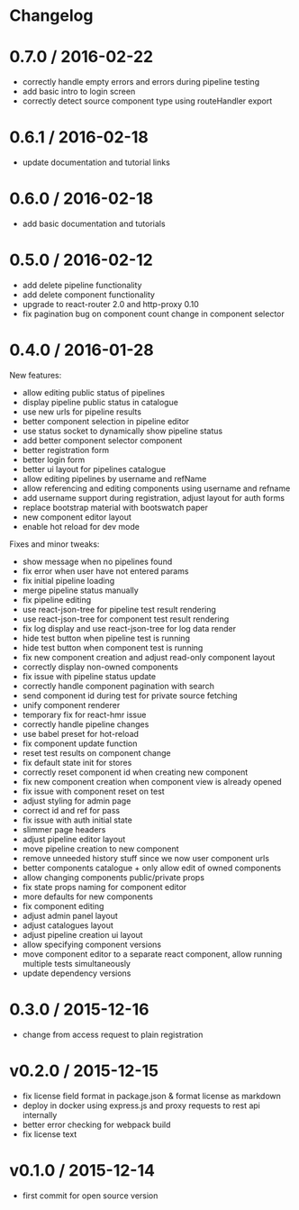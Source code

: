 # Changelog

0.7.0 / 2016-02-22
==================

  * correctly handle empty errors and errors during pipeline testing
  * add basic intro to login screen
  * correctly detect source component type using routeHandler export

0.6.1 / 2016-02-18
==================

  * update documentation and tutorial links

0.6.0 / 2016-02-18
==================

  * add basic documentation and tutorials

0.5.0 / 2016-02-12
==================

  * add delete pipeline functionality
  * add delete component functionality
  * upgrade to react-router 2.0 and http-proxy 0.10
  * fix pagination bug on component count change in component selector

0.4.0 / 2016-01-28
==================

New features:
  * allow editing public status of pipelines
  * display pipeline public status in catalogue
  * use new urls for pipeline results
  * better component selection in pipeline editor
  * use status socket to dynamically show pipeline status
  * add better component selector component
  * better registration form
  * better login form
  * better ui layout for pipelines catalogue
  * allow editing pipelines by username and refName
  * allow referencing and editing components using username and refname
  * add username support during registration, adjust layout for auth forms
  * replace bootstrap material with bootswatch paper
  * new component editor layout
  * enable hot reload for dev mode

Fixes and minor tweaks:
  * show message when no pipelines found
  * fix error when user have not entered params
  * fix initial pipeline loading
  * merge pipeline status manually
  * fix pipeline editing
  * use react-json-tree for pipeline test result rendering
  * use react-json-tree for component test result rendering
  * fix log display and use react-json-tree for log data render
  * hide test button when pipeline test is running
  * hide test button when component test is running
  * fix new component creation and adjust read-only component layout
  * correctly display non-owned components
  * fix issue with pipeline status update
  * correctly handle component pagination with search
  * send component id during test for private source fetching
  * unify component renderer
  * temporary fix for react-hmr issue
  * correctly handle pipeline changes
  * use babel preset for hot-reload
  * fix component update function
  * reset test results on component change
  * fix default state init for stores
  * correctly reset component id when creating new component
  * fix new component creation when component view is already opened
  * fix issue with component reset on test
  * adjust styling for admin page
  * correct id and ref for pass
  * fix issue with auth initial state
  * slimmer page headers
  * adjust pipeline editor layout
  * move pipeline creation to new component
  * remove unneeded history stuff since we now user component urls
  * better components catalogue + only allow edit of owned components
  * allow changing components public/private props
  * fix state props naming for component editor
  * more defaults for new components
  * fix component editing
  * adjust admin panel layout
  * adjust catalogues layout
  * adjust pipeline creation ui layout
  * allow specifying component versions
  * move component editor to a separate react component, allow running multiple tests simultaneously
  * update dependency versions

0.3.0 / 2015-12-16
==================

  * change from access request to plain registration

v0.2.0 / 2015-12-15
===================

  * fix license field format in package.json & format license as markdown
  * deploy in docker using express.js and proxy requests to rest api internally
  * better error checking for webpack build
  * fix license text

v0.1.0 / 2015-12-14
===================

  * first commit for open source version
